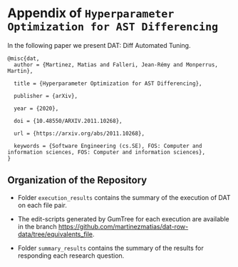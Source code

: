 # Appendix of `Hyperparameter Optimization for AST Differencing`

In the following paper we present DAT: Diff Automated Tuning.

```
@misc{dat,
  author = {Martinez, Matias and Falleri, Jean-Rémy and Monperrus, Martin},
  
  title = {Hyperparameter Optimization for AST Differencing},
  
  publisher = {arXiv},
  
  year = {2020},
  
  doi = {10.48550/ARXIV.2011.10268},
  
  url = {https://arxiv.org/abs/2011.10268},
   
  keywords = {Software Engineering (cs.SE), FOS: Computer and information sciences, FOS: Computer and information sciences},
}

```

## Organization of the Repository

* Folder `execution_results` contains the summary of the execution of DAT on each file pair.

* The edit-scripts generated by GumTree for each execution are available in the branch https://github.com/martinezmatias/dat-row-data/tree/equivalents_file.

* Folder `summary_results` contains the summary of the results for responding each research question. 


